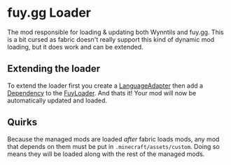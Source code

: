 # fuy.gg Loader

The mod responsible for loading & updating both Wynntils and fuy.gg. This is a bit cursed as fabric doesn't really support this kind of dynamic mod loading, but it does work and can be extended.

## Extending the loader

To extend the loader first you create a [LanguageAdapter](https://maven.fabricmc.net/docs/fabric-loader-0.16.5/net/fabricmc/loader/api/LanguageAdapter.html) then add a [Dependency](https://github.com/Essentuan/fuy.gg-loader/blob/master/src/main/kotlin/com/busted_moments/loader/api/Dependency.kt) to the [FuyLoader](https://github.com/Essentuan/fuy.gg-loader/blob/master/src/main/kotlin/com/busted_moments/loader/FuyLoader.kt). And thats it! Your mod will now be automatically updated and loaded.

## Quirks

Because the managed mods are loaded *after* fabric loads mods, any mod that depends on them must be put in `.minecraft/assets/custom`. Doing so means they will be loaded along with the rest of the managed mods.
